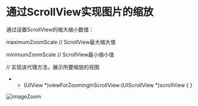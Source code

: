 # 通过ScrollView实现图片的缩放

通过设置ScrollView的缩大缩小数值：

maximumZoomScale // ScrollView最大缩大值

minimumZoomScale // ScrollView最小缩小值

// 实现该代理方法，展示所要缩放的视图   
* - (UIView *)viewForZoomingInScrollView:(UIScrollView *)scrollView {
}

![imageZoom](https://github.com/youngtian/ImageZoomDemo/blob/master/ImageZoomDemo/imgZoom.gif)